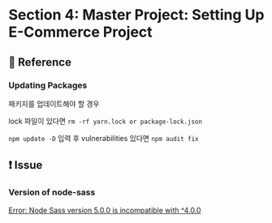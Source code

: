 # Section 4: Master Project: Setting Up E-Commerce Project

## :open_book: Reference

### Updating Packages

패키지를 업데이트해야 할 경우

lock 파일이 있다면 `rm -rf yarn.lock or package-lock.json`

`npm update -D` 입력 후 vulnerabilities 있다면 `npm audit fix`

## :heavy_exclamation_mark: Issue

### Version of node-sass

[Error: Node Sass version 5.0.0 is incompatible with ^4.0.0](https://stackoverflow.com/questions/64625050/error-node-sass-version-5-0-0-is-incompatible-with-4-0-0)
